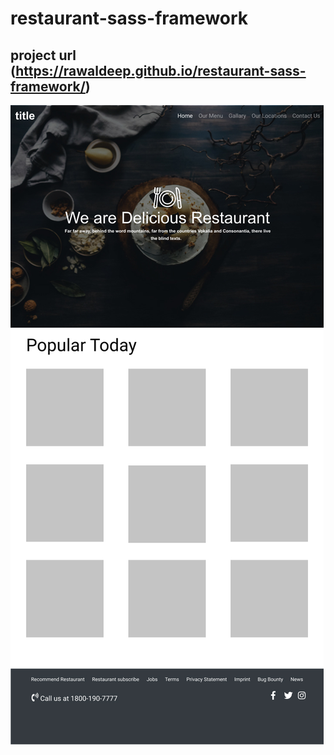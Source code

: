 # restaurant-sass-framework
## project url (https://rawaldeep.github.io/restaurant-sass-framework/)

![Layout](assets/img/desktop.jpg)